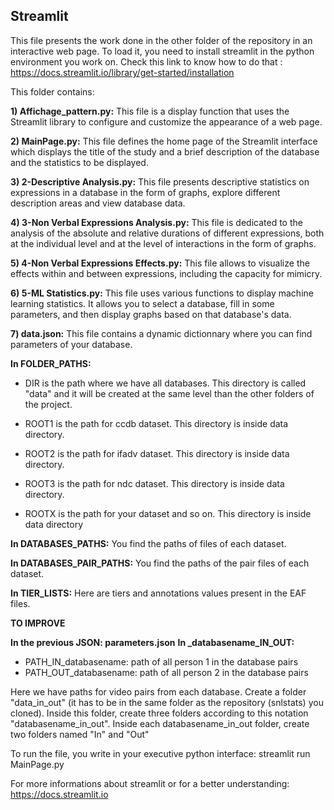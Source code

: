 ## Streamlit

This file presents the work done in the other folder of the repository in an interactive web page.
To load it, you need to install streamlit in the python environment you work on.
Check this link to know how to do that : https://docs.streamlit.io/library/get-started/installation

This folder contains:
 
**1) Affichage_pattern.py:**
This file is a display function that uses the Streamlit library to configure and customize the appearance of a web page.

**2) MainPage.py:**
This file defines the home page of the Streamlit interface which displays the title of the study and a brief description of the database and the statistics to be displayed.

**3) 2-Descriptive Analysis.py:**
This file presents descriptive statistics on expressions in a database in the form of graphs, explore different description areas and view database data.

**4) 3-Non Verbal Expressions Analysis.py:**
This file is dedicated to the analysis of the absolute and relative durations of different expressions, both at the individual level and at the level of interactions in the form of graphs.

**5) 4-Non Verbal Expressions Effects.py:**
This file allows to visualize the effects within and between expressions, including the capacity for mimicry.

**6) 5-ML Statistics.py:**
This file uses various functions to display machine learning statistics. It allows you to select a database, fill in some parameters, and then display graphs based on that database's data.

**7) data.json:**
This file contains a dynamic dictionnary where you can find parameters of your database.

 **In FOLDER_PATHS:**
 - DIR is the path where we have all databases. 
     This directory is called "data" and it will be created at the same level than the other folders of the project.

 - ROOT1 is the path for ccdb dataset. This directory is inside data directory.
 - ROOT2 is the path for ifadv dataset. This directory is inside data directory.
 - ROOT3 is the path for ndc dataset. This directory is inside data directory.
 - ROOTX is the path for your dataset and so on. This directory is inside data directory

 **In DATABASES_PATHS:**
 You find the paths of files of each dataset.

 **In DATABASES_PAIR_PATHS:**
 You find the paths of the pair files of each dataset.

 **In TIER_LISTS:**
 Here are tiers and annotations values present in the EAF files.
 
 **TO IMPROVE**

 **In the previous JSON: parameters.json**
 **In _databasename_IN_OUT:**
 - PATH_IN_databasename: path of all person 1 in the database pairs
 - PATH_OUT_databasename: path of all person 2 in the database pairs

 Here we have paths for video pairs from each database. 
 Create a folder "data_in_out" (it has to be in the same folder as the repository (snlstats) you cloned).
 Inside this folder, create three folders according to this notation "databasename_in_out".
 Inside each databasename_in_out folder, create two folders named "In" and "Out"
 
 
To run the file, you write in your executive python interface: streamlit run MainPage.py
 
For more informations about streamlit or for a better understanding: https://docs.streamlit.io
